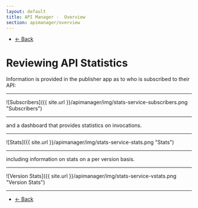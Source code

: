```yaml
---
layout: default
title: API Manager -  Overview
section: apimanager/overview
---
```

  
<ul class="pager">
  <li class="previous"><a href="/apimanager/overview">&larr; Back</a></li>
</ul>

# Reviewing API Statistics

Information is provided in the publisher app as to who is subscribed to their API:

---

![Subscribers]({{ site.url }}/apimanager/img/stats-service-subscribers.png "Subscribers")

---

and a dashboard that provides statistics on invocations.

---

![Stats]({{ site.url }}/apimanager/img/stats-service-stats.png "Stats")

---

including information on stats on a per version basis.

---

![Version Stats]({{ site.url }}/apimanager/img/stats-service-vstats.png "Version Stats")

---

<ul class="pager">
  <li class="previous"><a href="/apimanager/overview">&larr; Back</a></li>
</ul>